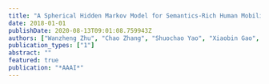 ```yaml
---
title: "A Spherical Hidden Markov Model for Semantics-Rich Human Mobility Modeling."
date: 2018-01-01
publishDate: 2020-08-13T09:01:08.759943Z
authors: ["Wanzheng Zhu", "Chao Zhang", "Shuochao Yao", "Xiaobin Gao", "Jiawei Han"]
publication_types: ["1"]
abstract: ""
featured: true
publication: "*AAAI*"
---
```


